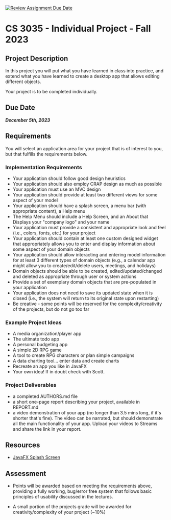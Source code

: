 [![Review Assignment Due Date](https://classroom.github.com/assets/deadline-readme-button-24ddc0f5d75046c5622901739e7c5dd533143b0c8e959d652212380cedb1ea36.svg)](https://classroom.github.com/a/egUAGPkZ)
# CS 3035 - Individual Project - Fall 2023

## Project Description
In this project you will put what you have learned in class into practice, and extend what you have learned to create a 
desktop app that allows editing different objects.

Your project is to be completed individually.

## Due Date
***December 5th, 2023***

## Requirements

You will select an application area for your project that is of interest to you, but that fulfills the requirements below.

### Implementation Requirements

- Your application should follow good design heuristics
- Your application should also employ CRAP design as much as possible
- Your application must use an MVC design
- Your application should provide at least two different views for some aspect of your model
- Your application should have a splash screen, a menu bar (with appropriate content), a Help menu
- The Help Menu should include a Help Screen, and an About that Displays your "company logo" and your name
- Your application must provide a consistent and appropriate look and feel (i.e., colors, fonts, etc.) for your project
- Your application should contain at least one custom designed widget that appropriately allows you to enter and display information about some aspect of your domain objects
- Your application should allow interacting and entering model information for at least 3 different types of domain objects (e.g., a calendar app might allow you to create/edit/delete users, meetings, and holidays)
- Domain objects should be able to be created, edited/updated/changed and deleted as appropriate through user or system actions
- Provide a set of exemplary domain objects that are pre-populated in your application
- Your application does not need to save its updated state when it is closed (i.e., the system will return to its original state upon restarting)
- Be creative - some points will be reserved for the complexity/creativity of the projects, but do not go too far

### Example Project Ideas

- A media organization/player app
- The ultimate todo app
- A personal budgeting app
- A simple 2D RPG game
- A tool to create RPG characters or plan simple campaigns
- A data charting tool... enter data and create charts
- Recreate an app you like in JavaFX
- Your own idea! If in doubt check with Scott.

### Project Deliverables

- a completed AUTHORS.md file 
- a short one-page report describing your project, available in REPORT.md
- a video demonstration of your app (no longer than 3.5 mins long, if it's shorter that's fine). The video can be narrated, but should demonstrate all the main functionality of your app. Upload your videos to Streams and share the link in your report.

## Resources
- [JavaFX Splash Screen](https://www.genuinecoder.com/javafx-splash-screen-loading-screen/)

## Assessment

- Points will be awarded based on meeting the requirements above, providing a fully working, bug/error free system that follows basic principles of usability discussed in the lectures.

- A small portion of the projects grade will be awarded for creativity/complexity of your project (~10%) 
